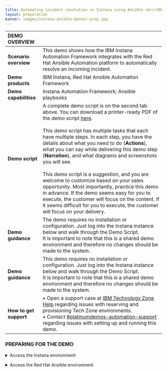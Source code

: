 ```yaml
---
title: Automating incident resolution in Instana using Ansible <br/>300-level live demo
layout: preparation
banner: images/instana-ansible-banner-prep.jpg
---
```


<span id="place1"></span>

<span id="top"></span>

| **DEMO OVERVIEW** | | 
| :---         | :--- |
| **Scenario overview** | This demo shows how the IBM Instana Automation Framework integrates with the Red Hat Ansible Automation platform to automatically resolve an incoming incident. |
| **Demo products** | IBM Instana, Red Hat Ansible Automation Framework |
| **Demo capabilities** | Instana Automation Framework; Ansible playbooks |
| **Demo script** | A complete demo script is on the second tab above. You can download a printer-ready PDF of the demo script <a href="./files/DEMO_Script.pdf" target="_blank" rel="noreferrer">here</a>. <br/><br/> This demo script has multiple tasks that each have multiple steps. In each step, you have the details about what you need to do (**Actions**), what you can say while delivering this demo step (**Narration**), and what diagrams and screenshots you will see.<br/><br/>This demo script is a suggestion, and you are welcome to customize based on your sales opportunity. Most importantly, practice this demo in advance. If the demo seems easy for you to execute, the customer will focus on the content. If it seems difficult for you to execute, the customer will focus on your delivery. |
| **Demo guidance** | The demo requires no installation or configuration. Just log into the Instana instance below and walk through the Demo Script.<br/>It is important to note that this is a shared demo environment and therefore no changes should be made to the system. |
| **Demo guidance** | This demo requires no installation or configuration. Just log into the Instana instance below and walk through the Demo Script.<br/>It is important to note that this is a shared demo environment and therefore no changes should be made to the system. |
| **How to get support** | • Open a support case at <a href="https://techzone.ibm.com/help" target="_blank" rel="noreferrer">IBM Technology Zone Help</a> regarding issues with reserving and provisioning Tech Zone environments.<br/>• Contact <a href="https://ibm-cloud.slack.com/archives/C0216F39ACU" target="_blank" rel="noreferrer">#platinumdemos-automation-support</a> regarding issues with setting up and running this demo. |

### **PREPARING FOR THE DEMO**

<details markdown="1">

<summary>Access the Instana environment</summary>

Login to Instana using the following URL and credentials:

**URL:** https://luke-instana.169-62-77-55.nip.io <br/>
**Username:** admin@instana.local <br/>
**Password:** CoC#Rulz1 <br/>
<br/>

</details>

<p/>

<details markdown="1">

<summary>Access the Red Hat Ansible environment</summary>

Login to Ansible using the following URL and credentials:

**URL:** http://luke-awx.169-62-77-51.nip.io:30377 <br/>
**Username:** admin <br/>
**Password:** QuJHKcKz4qRY3qH1KfjBJw2rhUaMmFi0 <br/>
<br/>

</details>

<p/>